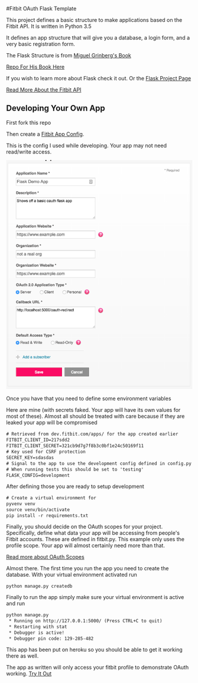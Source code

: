#Fitbit OAuth Flask Template

This project defines a basic structure to make applications based
on the Fitbit API. It is written in Python 3.5

It defines an app structure that will give you a database, a login form, and 
a very basic registration form.

The Flask Structure is from [Miguel Grinberg's Book](http://shop.oreilly.com/product/0636920031116.do) 

[Repo For His Book Here](https://github.com/miguelgrinberg/flasky)

If you wish to learn more about Flask check it out. Or the [Flask Project Page](http://flask.pocoo.org/)
 
[Read More About the Fitbit API](https://dev.fitbit.com/docs/)

## Developing Your Own App

First fork this repo

Then create a [Fitbit App Config](https://dev.fitbit.com/apps/new). 

This is the config I used while developing. Your app may not need read/write access.

![This is the config I used](screenshots/oauth_settings.png)

Once you have that you need to define some environment variables

Here are mine (with secrets faked. Your app will have its own values for most of these). Almost all should 
be treated with care because if they are leaked your app will be compromised

```
# Retrieved from dev.fitbit.com/apps/ for the app created earlier
FITBIT_CLIENT_ID=217sdd2
FITBIT_CLIENT_SECRET=321cb9d7g7f8b3c0bf1e24c50169f11
# Key used for CSRF protection
SECRET_KEY=sdasdas
# Signal to the app to use the development config defined in config.py
# When running tests this should be set to 'testing'
FLASK_CONFIG=development
```

After defining those you are ready to setup development

```
# Create a virtual environment for 
pyvenv venv
source venv/bin/activate
pip install -r requirements.txt
```
Finally, you should decide on the OAuth scopes for your project. Specifically, define what data your app will
be accessing from people's Fitbit accounts. These are defined in fitbit.py. This example only uses the profile
scope. Your app will almost certainly need more than that.

[Read more about OAuth Scopes](https://dev.fitbit.com/docs/oauth2/)

Almost there. The first time you run the app you need to create the database. With your virtual environment activated run
```
python manage.py createdb
```

Finally to run the app simply make sure your virtual environment is active and run

```
python manage.py
 * Running on http://127.0.0.1:5000/ (Press CTRL+C to quit)
 * Restarting with stat
 * Debugger is active!
 * Debugger pin code: 129-285-482
```

This app has been put on heroku so you should be able to get it working there as well.

The app as written will only access your fitbit profile to demonstrate OAuth working.
[Try It Out](https://fitbitdemo.herokuapp.com/)
